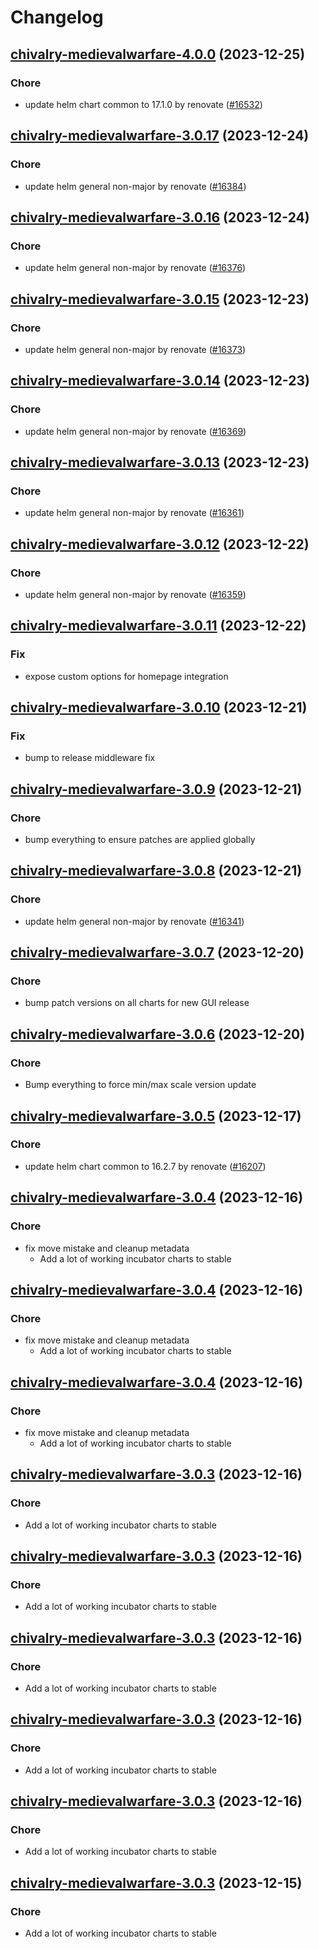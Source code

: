# Changelog



## [chivalry-medievalwarfare-4.0.0](https://github.com/truecharts/charts/compare/chivalry-medievalwarfare-3.0.17...chivalry-medievalwarfare-4.0.0) (2023-12-25)

### Chore

- update helm chart common to 17.1.0 by renovate ([#16532](https://github.com/truecharts/charts/issues/16532))
  
  


## [chivalry-medievalwarfare-3.0.17](https://github.com/truecharts/charts/compare/chivalry-medievalwarfare-3.0.16...chivalry-medievalwarfare-3.0.17) (2023-12-24)

### Chore

- update helm general non-major by renovate ([#16384](https://github.com/truecharts/charts/issues/16384))
  
  


## [chivalry-medievalwarfare-3.0.16](https://github.com/truecharts/charts/compare/chivalry-medievalwarfare-3.0.15...chivalry-medievalwarfare-3.0.16) (2023-12-24)

### Chore

- update helm general non-major by renovate ([#16376](https://github.com/truecharts/charts/issues/16376))
  
  


## [chivalry-medievalwarfare-3.0.15](https://github.com/truecharts/charts/compare/chivalry-medievalwarfare-3.0.14...chivalry-medievalwarfare-3.0.15) (2023-12-23)

### Chore

- update helm general non-major by renovate ([#16373](https://github.com/truecharts/charts/issues/16373))
  
  


## [chivalry-medievalwarfare-3.0.14](https://github.com/truecharts/charts/compare/chivalry-medievalwarfare-3.0.13...chivalry-medievalwarfare-3.0.14) (2023-12-23)

### Chore

- update helm general non-major by renovate ([#16369](https://github.com/truecharts/charts/issues/16369))
  
  


## [chivalry-medievalwarfare-3.0.13](https://github.com/truecharts/charts/compare/chivalry-medievalwarfare-3.0.12...chivalry-medievalwarfare-3.0.13) (2023-12-23)

### Chore

- update helm general non-major by renovate ([#16361](https://github.com/truecharts/charts/issues/16361))
  
  


## [chivalry-medievalwarfare-3.0.12](https://github.com/truecharts/charts/compare/chivalry-medievalwarfare-3.0.11...chivalry-medievalwarfare-3.0.12) (2023-12-22)

### Chore

- update helm general non-major by renovate ([#16359](https://github.com/truecharts/charts/issues/16359))
  
  


## [chivalry-medievalwarfare-3.0.11](https://github.com/truecharts/charts/compare/chivalry-medievalwarfare-3.0.10...chivalry-medievalwarfare-3.0.11) (2023-12-22)

### Fix

- expose custom options for homepage integration
  
  


## [chivalry-medievalwarfare-3.0.10](https://github.com/truecharts/charts/compare/chivalry-medievalwarfare-3.0.9...chivalry-medievalwarfare-3.0.10) (2023-12-21)

### Fix

- bump to release middleware fix
  
  


## [chivalry-medievalwarfare-3.0.9](https://github.com/truecharts/charts/compare/chivalry-medievalwarfare-3.0.8...chivalry-medievalwarfare-3.0.9) (2023-12-21)

### Chore

- bump everything to ensure patches are applied globally
  
  


## [chivalry-medievalwarfare-3.0.8](https://github.com/truecharts/charts/compare/chivalry-medievalwarfare-3.0.7...chivalry-medievalwarfare-3.0.8) (2023-12-21)

### Chore

- update helm general non-major by renovate ([#16341](https://github.com/truecharts/charts/issues/16341))
  
  


## [chivalry-medievalwarfare-3.0.7](https://github.com/truecharts/charts/compare/chivalry-medievalwarfare-3.0.6...chivalry-medievalwarfare-3.0.7) (2023-12-20)

### Chore

- bump patch versions on all charts for new GUI release
  
  


## [chivalry-medievalwarfare-3.0.6](https://github.com/truecharts/charts/compare/chivalry-medievalwarfare-3.0.5...chivalry-medievalwarfare-3.0.6) (2023-12-20)

### Chore

- Bump everything to force min/max scale version update
  
  


## [chivalry-medievalwarfare-3.0.5](https://github.com/truecharts/charts/compare/chivalry-medievalwarfare-3.0.4...chivalry-medievalwarfare-3.0.5) (2023-12-17)

### Chore

- update helm chart common to 16.2.7 by renovate ([#16207](https://github.com/truecharts/charts/issues/16207))
  
  


## [chivalry-medievalwarfare-3.0.4](https://github.com/truecharts/charts/compare/chivalry-medievalwarfare-2.0.12...chivalry-medievalwarfare-3.0.4) (2023-12-16)

### Chore

- fix move mistake and cleanup metadata
  - Add a lot of working incubator charts to stable
  
  


## [chivalry-medievalwarfare-3.0.4](https://github.com/truecharts/charts/compare/chivalry-medievalwarfare-2.0.12...chivalry-medievalwarfare-3.0.4) (2023-12-16)

### Chore

- fix move mistake and cleanup metadata
  - Add a lot of working incubator charts to stable
  
  


## [chivalry-medievalwarfare-3.0.4](https://github.com/truecharts/charts/compare/chivalry-medievalwarfare-2.0.12...chivalry-medievalwarfare-3.0.4) (2023-12-16)

### Chore

- fix move mistake and cleanup metadata
  - Add a lot of working incubator charts to stable
  
  


## [chivalry-medievalwarfare-3.0.3](https://github.com/truecharts/charts/compare/chivalry-medievalwarfare-2.0.12...chivalry-medievalwarfare-3.0.3) (2023-12-16)

### Chore

- Add a lot of working incubator charts to stable
  
  


## [chivalry-medievalwarfare-3.0.3](https://github.com/truecharts/charts/compare/chivalry-medievalwarfare-2.0.12...chivalry-medievalwarfare-3.0.3) (2023-12-16)

### Chore

- Add a lot of working incubator charts to stable
  
  


## [chivalry-medievalwarfare-3.0.3](https://github.com/truecharts/charts/compare/chivalry-medievalwarfare-2.0.12...chivalry-medievalwarfare-3.0.3) (2023-12-16)

### Chore

- Add a lot of working incubator charts to stable
  
  


## [chivalry-medievalwarfare-3.0.3](https://github.com/truecharts/charts/compare/chivalry-medievalwarfare-2.0.12...chivalry-medievalwarfare-3.0.3) (2023-12-16)

### Chore

- Add a lot of working incubator charts to stable
  
  


## [chivalry-medievalwarfare-3.0.3](https://github.com/truecharts/charts/compare/chivalry-medievalwarfare-2.0.12...chivalry-medievalwarfare-3.0.3) (2023-12-16)

### Chore

- Add a lot of working incubator charts to stable
  
  


## [chivalry-medievalwarfare-3.0.3](https://github.com/truecharts/charts/compare/chivalry-medievalwarfare-2.0.12...chivalry-medievalwarfare-3.0.3) (2023-12-15)

### Chore

- Add a lot of working incubator charts to stable
  
  
